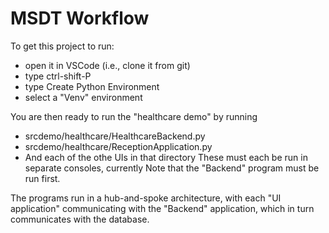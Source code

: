 # MSDT Workflow

To get this project to run:
* open it in VSCode (i.e., clone it from git)
* type ctrl-shift-P
* type Create Python Environment
* select a "Venv" environment

You are then ready to run the "healthcare demo" by running
* srcdemo/healthcare/HealthcareBackend.py
* srcdemo/healthcare/ReceptionApplication.py
* And each of the othe UIs in that directory
These must each be run in separate consoles, currently
Note that the "Backend" program must be run first.

The programs run in a hub-and-spoke architecture, with 
each "UI application" communicating with the "Backend"
application, which in turn communicates with the database.